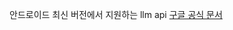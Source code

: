 안드로이드 최신 버전에서 지원하는 llm api
[구글 공식 문서](https://ai.google.dev/edge/mediapipe/solutions/genai/llm_inference/android?hl=ko)
